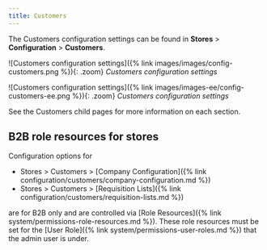 ```yaml
---
title: Customers
---
```


The Customers configuration settings can be found in **Stores** > **Configuration** > **Customers**.

<!--{% if "Default.CE Only" contains site.edition %}-->
![Customers configuration settings]({% link images/images/config-customers.png %}){: .zoom}
_Customers configuration settings_
<!--{% endif %}-->
<!--{% if "Default.EE-B2B" contains site.edition %}-->
![Customers configuration settings]({% link images/images-ee/config-customers-ee.png %}){: .zoom}
_Customers configuration settings_
<!--{% endif %}-->

See the Customers child pages for more information on each section.
<!--{% if "Default.EE-B2B" contains site.edition %}-->
## B2B role resources for stores

Configuration options for 

-  Stores > Customers > [Company Configuration]({% link configuration/customers/company-configuration.md %})
-  Stores > Customers > [Requisition Lists]({% link configuration/customers/requisition-lists.md %})

are for B2B only and are controlled via [Role Resources]({% link system/permissions-role-resources.md %}). These role resources must be set for the [User Role]({% link system/permissions-user-roles.md %}) that the admin user is under.
<!--{% endif %}-->